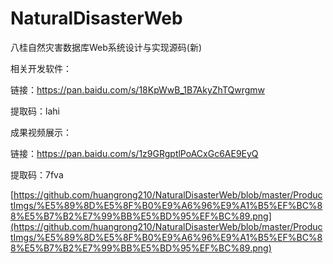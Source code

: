# NaturalDisasterWeb
八桂自然灾害数据库Web系统设计与实现源码(新)

相关开发软件：

链接：https://pan.baidu.com/s/18KpWwB_1B7AkyZhTQwrgmw 

提取码：lahi

成果视频展示：

链接：https://pan.baidu.com/s/1z9GRgptlPoACxGc6AE9EyQ

提取码：7fva

[https://github.com/huangrong210/NaturalDisasterWeb/blob/master/ProductImgs/%E5%89%8D%E5%8F%B0%E9%A6%96%E9%A1%B5%EF%BC%88%E5%B7%B2%E7%99%BB%E5%BD%95%EF%BC%89.png](https://github.com/huangrong210/NaturalDisasterWeb/blob/master/ProductImgs/%E5%89%8D%E5%8F%B0%E9%A6%96%E9%A1%B5%EF%BC%88%E5%B7%B2%E7%99%BB%E5%BD%95%EF%BC%89.png)
